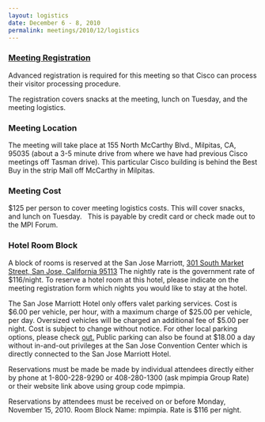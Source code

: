 ```yaml
---
layout: logistics
date: December 6 - 8, 2010
permalink: meetings/2010/12/logistics
---
```


### [Meeting Registration](https://www.ornl.gov/ccsd_registrations/nccs_mpi_forums/)

Advanced registration is required for this meeting so that Cisco can process their visitor processing procedure.

The registration covers snacks at the meeting, lunch on Tuesday, and the meeting logistics.

### Meeting Location

The meeting will take place at 155 North McCarthy Blvd., Milpitas,
CA, 95035 (about a 3-5 minute drive from where we have had previous
Cisco meetings off Tasman drive).  This particular Cisco building is
behind the Best Buy in the strip Mall off McCarthy in Milpitas.

### Meeting Cost

$125 per person to cover meeting logistics costs. This will cover snacks, and lunch on Tuesday.   This is payable by credit card or check made out to the MPI Forum.

### Hotel Room Block

A block of rooms is reserved at the San Jose Marriott, [301 South Market Street, San Jose, California 95113](http://www.marriott.com/hotels/travel/sjcsj?groupCode=mpimpia&app=resvlink&fromDate=12/4/10&toDate=12/9/10) The nightly rate is the government rate of $116/night. To reserve a hotel room at this hotel, please indicate on the meeting registration form which nights you would like to stay at the hotel.

The San Jose Marriott Hotel only offers valet parking services. Cost is $6.00 per vehicle, per hour, with a maximum charge of $25.00 per vehicle, per day. Oversized vehicles will be charged an additional fee of $5.00 per night. Cost is subject to change without notice. For other local parking options, please check [out.](http://www.sjdowntownparking.com) Public parking can also be found at $18.00 a day without in-and-out privileges at the San Jose Convention Center which is directly connected to the San Jose Marriott Hotel.

Reservations must be made be made by individual attendees directly either by phone at 1-800-228-9290 or 408-280-1300 (ask mpimpia Group Rate) or their website link above using group code mpimpia.

Reservations by attendees must be received on or before Monday, November 15, 2010. Room Block Name: mpimpia. Rate is $116 per night.
